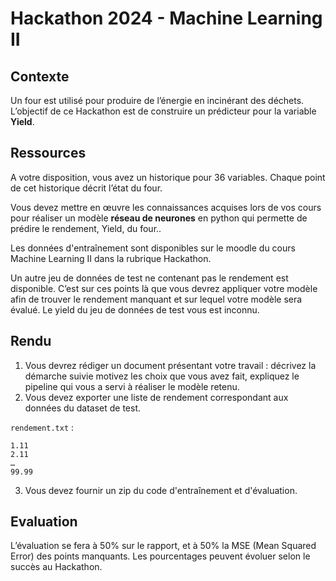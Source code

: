 # Hackathon 2024 - Machine Learning II

## Contexte
Un four est utilisé pour produire de l’énergie en incinérant des déchets. L’objectif de ce Hackathon
est de construire un prédicteur pour la variable **Yield**.

## Ressources

A votre disposition, vous avez un historique pour 36 variables. Chaque point de cet historique décrit l’état du four.

Vous devez mettre en œuvre les connaissances acquises lors de vos cours pour réaliser un modèle **réseau de neurones** en python qui permette de prédire le rendement, Yield, du four..

Les données d'entraînement sont disponibles sur le moodle du cours Machine Learning II dans la rubrique Hackathon.

Un autre jeu de données de test ne contenant pas le rendement est disponible. C’est sur ces points là que vous devrez appliquer votre modèle afin de trouver le rendement manquant et sur lequel votre modèle sera évalué. Le yield du jeu de données de test vous est inconnu.

## Rendu
1. Vous devrez rédiger un document présentant votre travail :
décrivez la démarche suivie motivez les choix que vous avez fait, expliquez le pipeline qui vous a servi à réaliser le modèle retenu.
2. Vous devez exporter une liste de rendement correspondant aux données du dataset de test.

`rendement.txt` :

```
1.11
2.11
…
99.99
```
3. Vous devez fournir un zip du code d'entraînement et d'évaluation.


## Evaluation

L’évaluation se fera à 50% sur le rapport, et à 50% la MSE (Mean Squared Error) des points manquants. Les pourcentages peuvent évoluer selon le succès au Hackathon.